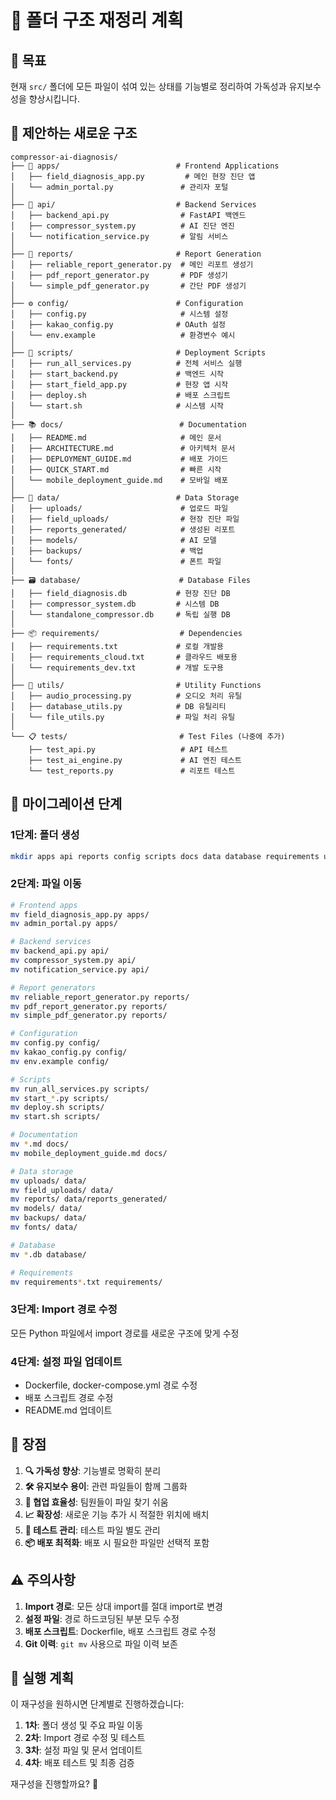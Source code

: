 # 📁 폴더 구조 재정리 계획

## 🎯 목표
현재 `src/` 폴더에 모든 파일이 섞여 있는 상태를 기능별로 정리하여 가독성과 유지보수성을 향상시킵니다.

## 📂 제안하는 새로운 구조

```
compressor-ai-diagnosis/
├── 📱 apps/                          # Frontend Applications
│   ├── field_diagnosis_app.py         # 메인 현장 진단 앱
│   └── admin_portal.py               # 관리자 포털
│
├── 🔌 api/                           # Backend Services
│   ├── backend_api.py                # FastAPI 백엔드
│   ├── compressor_system.py          # AI 진단 엔진
│   └── notification_service.py       # 알림 서비스
│
├── 📄 reports/                       # Report Generation
│   ├── reliable_report_generator.py  # 메인 리포트 생성기
│   ├── pdf_report_generator.py       # PDF 생성기
│   └── simple_pdf_generator.py       # 간단 PDF 생성기
│
├── ⚙️ config/                        # Configuration
│   ├── config.py                     # 시스템 설정
│   ├── kakao_config.py              # OAuth 설정
│   └── env.example                   # 환경변수 예시
│
├── 🚀 scripts/                       # Deployment Scripts
│   ├── run_all_services.py          # 전체 서비스 실행
│   ├── start_backend.py             # 백엔드 시작
│   ├── start_field_app.py           # 현장 앱 시작
│   ├── deploy.sh                    # 배포 스크립트
│   └── start.sh                     # 시스템 시작
│
├── 📚 docs/                          # Documentation
│   ├── README.md                     # 메인 문서
│   ├── ARCHITECTURE.md               # 아키텍처 문서
│   ├── DEPLOYMENT_GUIDE.md           # 배포 가이드
│   ├── QUICK_START.md                # 빠른 시작
│   └── mobile_deployment_guide.md    # 모바일 배포
│
├── 💾 data/                          # Data Storage
│   ├── uploads/                      # 업로드 파일
│   ├── field_uploads/                # 현장 진단 파일
│   ├── reports_generated/            # 생성된 리포트
│   ├── models/                       # AI 모델
│   ├── backups/                      # 백업
│   └── fonts/                        # 폰트 파일
│
├── 🗃️ database/                      # Database Files
│   ├── field_diagnosis.db           # 현장 진단 DB
│   ├── compressor_system.db         # 시스템 DB
│   └── standalone_compressor.db     # 독립 실행 DB
│
├── 📦 requirements/                  # Dependencies
│   ├── requirements.txt             # 로컬 개발용
│   ├── requirements_cloud.txt       # 클라우드 배포용
│   └── requirements_dev.txt         # 개발 도구용
│
├── 🔧 utils/                         # Utility Functions
│   ├── audio_processing.py          # 오디오 처리 유틸
│   ├── database_utils.py            # DB 유틸리티
│   └── file_utils.py                # 파일 처리 유틸
│
└── 📋 tests/                         # Test Files (나중에 추가)
    ├── test_api.py                   # API 테스트
    ├── test_ai_engine.py             # AI 엔진 테스트
    └── test_reports.py               # 리포트 테스트
```

## 🔄 마이그레이션 단계

### 1단계: 폴더 생성
```bash
mkdir apps api reports config scripts docs data database requirements utils
```

### 2단계: 파일 이동
```bash
# Frontend apps
mv field_diagnosis_app.py apps/
mv admin_portal.py apps/

# Backend services  
mv backend_api.py api/
mv compressor_system.py api/
mv notification_service.py api/

# Report generators
mv reliable_report_generator.py reports/
mv pdf_report_generator.py reports/
mv simple_pdf_generator.py reports/

# Configuration
mv config.py config/
mv kakao_config.py config/
mv env.example config/

# Scripts
mv run_all_services.py scripts/
mv start_*.py scripts/
mv deploy.sh scripts/
mv start.sh scripts/

# Documentation
mv *.md docs/
mv mobile_deployment_guide.md docs/

# Data storage
mv uploads/ data/
mv field_uploads/ data/
mv reports/ data/reports_generated/
mv models/ data/
mv backups/ data/
mv fonts/ data/

# Database
mv *.db database/

# Requirements
mv requirements*.txt requirements/
```

### 3단계: Import 경로 수정
모든 Python 파일에서 import 경로를 새로운 구조에 맞게 수정

### 4단계: 설정 파일 업데이트
- Dockerfile, docker-compose.yml 경로 수정
- 배포 스크립트 경로 수정
- README.md 업데이트

## 🎯 장점

1. **🔍 가독성 향상**: 기능별로 명확히 분리
2. **🛠️ 유지보수 용이**: 관련 파일들이 함께 그룹화
3. **👥 협업 효율성**: 팀원들이 파일 찾기 쉬움
4. **📈 확장성**: 새로운 기능 추가 시 적절한 위치에 배치
5. **🧪 테스트 관리**: 테스트 파일 별도 관리
6. **📦 배포 최적화**: 배포 시 필요한 파일만 선택적 포함

## ⚠️ 주의사항

1. **Import 경로**: 모든 상대 import를 절대 import로 변경
2. **설정 파일**: 경로 하드코딩된 부분 모두 수정
3. **배포 스크립트**: Dockerfile, 배포 스크립트 경로 수정
4. **Git 이력**: `git mv` 사용으로 파일 이력 보존

## 🚀 실행 계획

이 재구성을 원하시면 단계별로 진행하겠습니다:

1. **1차**: 폴더 생성 및 주요 파일 이동
2. **2차**: Import 경로 수정 및 테스트
3. **3차**: 설정 파일 및 문서 업데이트
4. **4차**: 배포 테스트 및 최종 검증

재구성을 진행할까요? 🤔
